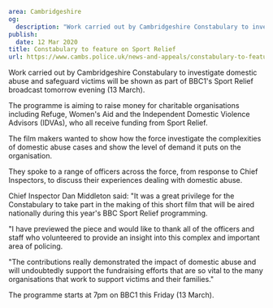 ```yaml
area: Cambridgeshire
og:
  description: "Work carried out by Cambridgeshire Constabulary to investigate domestic abuse and safeguard victims will be shown as part of BBC1\u2019s Sport Relief broadcast tomorrow evening (13 March)."
publish:
  date: 12 Mar 2020
title: Constabulary to feature on Sport Relief
url: https://www.cambs.police.uk/news-and-appeals/constabulary-to-feature-on-sport-relief
```

Work carried out by Cambridgeshire Constabulary to investigate domestic abuse and safeguard victims will be shown as part of BBC1's Sport Relief broadcast tomorrow evening (13 March).

The programme is aiming to raise money for charitable organisations including Refuge, Women's Aid and the Independent Domestic Violence Advisors (IDVAs), who all receive funding from Sport Relief.

The film makers wanted to show how the force investigate the complexities of domestic abuse cases and show the level of demand it puts on the organisation.

They spoke to a range of officers across the force, from response to Chief Inspectors, to discuss their experiences dealing with domestic abuse.

Chief Inspector Dan Middleton said: "It was a great privilege for the Constabulary to take part in the making of this short film that will be aired nationally during this year's BBC Sport Relief programming.

"I have previewed the piece and would like to thank all of the officers and staff who volunteered to provide an insight into this complex and important area of policing.

"The contributions really demonstrated the impact of domestic abuse and will undoubtedly support the fundraising efforts that are so vital to the many organisations that work to support victims and their families."

The programme starts at 7pm on BBC1 this Friday (13 March).
